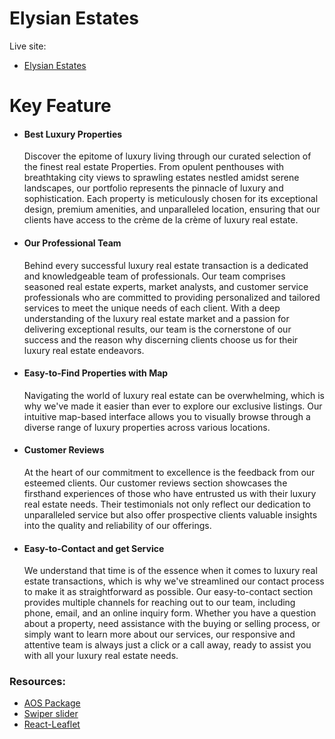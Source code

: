 # Elysian Estates

Live site:

- <a href="https://licary-20f82.web.app">Elysian Estates</a>

# Key Feature

- <h4>Best Luxury Properties</h4>
  <p>Discover the epitome of luxury living through our curated selection of the finest real estate Properties. From opulent penthouses with breathtaking city views to sprawling estates nestled amidst serene landscapes, our portfolio represents the pinnacle of luxury and sophistication. Each property is meticulously chosen for its exceptional design, premium amenities, and unparalleled location, ensuring that our clients have access to the crème de la crème of luxury real estate.</p>
- <h4>Our Professional Team</h4>
  <p>Behind every successful luxury real estate transaction is a dedicated and knowledgeable team of professionals. Our team comprises seasoned real estate experts, market analysts, and customer service professionals who are committed to providing personalized and tailored services to meet the unique needs of each client. With a deep understanding of the luxury real estate market and a passion for delivering exceptional results, our team is the cornerstone of our success and the reason why discerning clients choose us for their luxury real estate endeavors.</p>
- <h4>Easy-to-Find Properties with Map</h4>
  <p>Navigating the world of luxury real estate can be overwhelming, which is why we've made it easier than ever to explore our exclusive listings. Our intuitive map-based interface allows you to visually browse through a diverse range of luxury properties across various locations.</p>
- <h4>Customer Reviews</h4>
  <p>At the heart of our commitment to excellence is the feedback from our esteemed clients. Our customer reviews section showcases the firsthand experiences of those who have entrusted us with their luxury real estate needs. Their testimonials not only reflect our dedication to unparalleled service but also offer prospective clients valuable insights into the quality and reliability of our offerings.</p>
- <h4>Easy-to-Contact and get Service</h4>
  <p>We understand that time is of the essence when it comes to luxury real estate transactions, which is why we've streamlined our contact process to make it as straightforward as possible. Our easy-to-contact section provides multiple channels for reaching out to our team, including phone, email, and an online inquiry form. Whether you have a question about a property, need assistance with the buying or selling process, or simply want to learn more about our services, our responsive and attentive team is always just a click or a call away, ready to assist you with all your luxury real estate needs.</p>

<h3>Resources:</h4>

- <a href="https://michalsnik.github.io/aos/">AOS Package</a>
- <a href="https://swiperjs.com/">Swiper slider</a>
- <a href="https://react-leaflet.js.org/">React-Leaflet</a>
